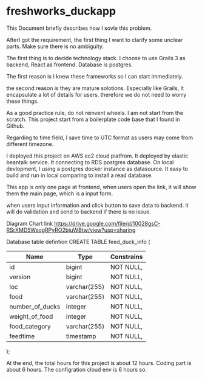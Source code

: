 # freshworks_duckapp
This Document briefly describes how I sovle this problem.

AfterI got the requirement, the first thing  I want to clarify some unclear parts.  Make sure there is no ambiguity. 

The first thing is to decide technology stack. I choose to use Grails 3 as backend, React as frontend. Database is postgres.

The first reason is I knew these frameworks so I can start immediately.

the second reason is they are mature solotions.  Especially like Grails, It encapsulate a lot of details for users. therefore we do not need to worry these things. 

As a good practice rule, do not reinvent wheels. I am not start from the scratch. This project start from a boilerplate code base that I found in Github.

Regarding to time field, I save time to UTC format as users may come from different timezone.

I deployed this project on AWS ec2 cloud platfrom. It deployed by elastic beantalk service. It connecting to RDS postgres database. 
On local devlopment, I using a postgres docker instance as datasource. It easy to build and run in local comparing to install a read database.


This app is only one page at frontend, when users open the link, it will show them the main page, which is a input form. 

when users input information and click button to save data to backend. it will do validation and send to backend if there is no issue.


Diagram Chart link
https://drive.google.com/file/d/10028gsC-RSrXMD5WsogRPyRO2bjuWBtw/view?usp=sharing

Database table defintion
CREATE TABLE feed_duck_info
(

| Name            | Type        | Constrains|
| ---             |  ---        | ----      |
| id              | bigint      | NOT NULL, |
| version         | bigint      | NOT NULL, |
| loc             | varchar(255)| NOT NULL, |
| food            | varchar(255)| NOT NULL, |
| number_of_ducks | integer     | NOT NULL, |
| weight_of_food  | integer     | NOT NULL, |
| food_category   | varchar(255)| NOT NULL, |
| feedtime        | timestamp   | NOT NULL, |
 
);

At the end, the total hours for this project is about 12 hours. Coding part is about 6 hours. The configration cloud env is 6 hours so. 




